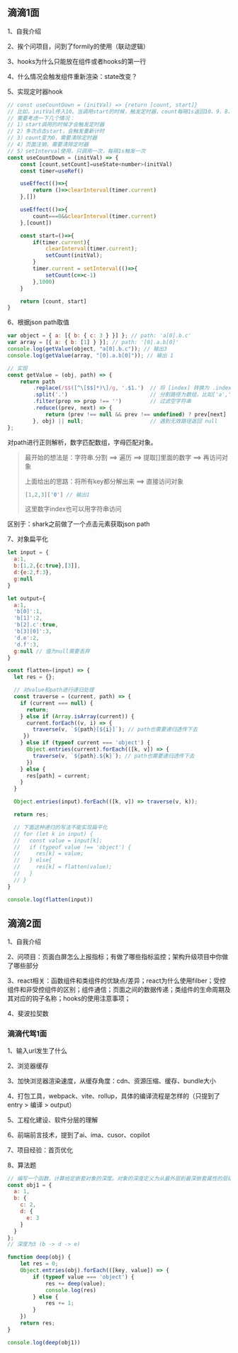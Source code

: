 ## 滴滴1面

1、自我介绍

2、挨个问项目，问到了formily的使用（联动逻辑）

3、hooks为什么只能放在组件或者hooks的第一行

4、什么情况会触发组件重新渲染：state改变？

5、实现定时器hook

```js
// const useCountDown = (initVal) => {return [count, start]}
// 比如，initVal传入10。当调用start的时候，触发定时器，count每隔1s返回10、9、8、7...
// 需要考虑一下几个情况：
// 1）start调用的时候才会触发定时器
// 2）多次点击start，会触发重新计时
// 3）count变为0，需要清除定时器
// 4）页面注销，需要清除定时器
// 5）setInterval使用，只调用一次，每隔1s触发一次
const useCountDown = (initVal) => {
    const [count,setCount]=useState<number>(initVal)
    const timer=useRef()

    useEffect(()=>{
        return ()=>clearInterval(timer.current)
    },[])

    useEffect(()=>{
        count===0&&clearInterval(timer.current)
    },[count])

    const start=()=>{
        if(timer.current){
            clearInterval(timer.current);
            setCount(initVal);
        }
        timer.current = setInterval(()=>{
            setCount(c=>c-1)
        },1000)
    }

    return [count, start]
}
```

6、根据json path取值

```js
var object = { a: [{ b: { c: 3 } }] }; // path: 'a[0].b.c'
var array = [{ a: { b: [1] } }]; // path: '[0].a.b[0]'
console.log(getValue(object, "a[0].b.c")); // 输出3
console.log(getValue(array, "[0].a.b[0]")); // 输出 1

// 实现
const getValue = (obj, path) => {
    return path
        .replace(/$$([^\[$$]*)\]/g, '.$1.')  // 将 [index] 转换为 .index.
        .split('.')                          // 分割路径为数组，比如['a','0','b','c']
        .filter(prop => prop !== '')         // 过滤空字符串
        .reduce((prev, next) => {
            return (prev !== null && prev !== undefined) ? prev[next] : null;
        }, obj) || null;                     // 遇到无效路径返回 null
};
```

对path进行正则解析，数字匹配数组，字母匹配对象。

> 最开始的想法是：字符串.分割 ==> 遍历 ==> 提取[]里面的数字 ==> 再访问对象
>
> 上面给出的思路：将所有key都分解出来 ==> 直接访问对象
>
> ```js
> [1,2,3]['0'] // 输出1
> ```
>
> 这里数字index也可以用字符串访问

区别于：shark之前做了一个点击元素获取json path

7、对象扁平化

```js
let input = {
  a:1,
  b:[1,2,{c:true},[3]],
  d:{e:2,f:3},
  g:null
}

let output={
  a:1,
  'b[0]':1,
  'b[1]':2,
  'b[2].c':true,
  'b[3][0]':3,
  'd.e':2,
  'd.f':3,
  g:null // 值为null需要丢弃
}

const flatten=(input) => {
  let res = {};

  // 对value和path进行递归处理
  const traverse = (current, path) => {
    if (current === null) {
      return;
    } else if (Array.isArray(current)) {
      current.forEach((v, i) => {
        traverse(v, `${path}[${i}]`); // path也需要递归透传下去
     })
    } else if (typeof current === 'object') {
      Object.entries(current).forEach(([k, v]) => {
        traverse(v, `${path}.${k}`); // path也需要递归透传下去
      })
    } else {
      res[path] = current;
    }
  }

  Object.entries(input).forEach(([k, v]) => traverse(v, k));

  return res;

  // 下面这种递归的写法不能实现扁平化
  // for (let k in input) {
  //   const value = input[k];
  //   if (typeof value !== 'object') {
  //     res[k] = value;
  //   } else{
  //     res[k] = flatten(value);
  //   }
  // }
}

console.log(flatten(input))
```

## 滴滴2面

1、自我介绍

2、问项目：页面白屏怎么上报指标；有做了哪些指标监控；架构升级项目中你做了哪些部分

3、react相关：函数组件和类组件的优缺点/差异；react为什么使用filber；受控组件和非受控组件的区别；组件通信；页面之间的数据传递；类组件的生命周期及其对应的钩子名称；hooks的使用注意事项；

4、斐波拉契数

### 滴滴代驾1面

1、输入url发生了什么

2、浏览器缓存

3、加快浏览器渲染速度，从缓存角度：cdn、资源压缩、缓存、bundle大小

4、打包工具，webpack、vite、rollup，具体的编译流程是怎样的（只提到了entry > 编译 > output）

5、工程化建设、软件分层的理解

6、前端前言技术，提到了ai、ima、cusor、copilot

7、项目经验：首页优化

8、算法题

```js
// 编写一个函数，计算给定嵌套对象的深度。对象的深度定义为从最外层到最深嵌套属性的层级数。
const obj1 = {
  a: 1,
  b: {
    c: 2,
    d: {
      e: 3
    }
  }
};
// 深度为3 (b -> d -> e)

function deep(obj) {
    let res = 0;
    Object.entries(obj).forEach(([key, value]) => {
        if (typeof value === 'object') {
            res += deep(value);
            console.log(res)
        } else {
            res += 1;
        }
    })
    return res;
}

console.log(deep(obj1))
```

